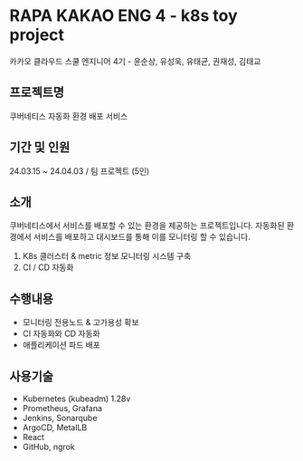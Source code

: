 # RAPA KAKAO ENG 4 - k8s toy project
카카오 클라우드 스쿨 엔지니어 4기 - 윤순상, 유성욱, 유태균, 권재성, 김태교

## 프로젝트명
쿠버네티스 자동화 환경 배포 서비스

## 기간 및 인원
24.03.15 ~ 24.04.03 / 팀 프로젝트 (5인)

## 소개
쿠버네티스에서 서비스를 배포할 수 있는 환경을 제공하는 프로젝트입니다. 자동화된 환경에서 서비스를 배포하고 대시보드를 통해 이를 모니터링 할 수 있습니다. 
1. K8s 클러스터 & metric 정보 모니터링 시스템 구축
2. CI / CD 자동화

## 수행내용
- 모니터링 전용노드 & 고가용성 확보
- CI 자동화와 CD 자동화
- 애플리케이션 파드 배포

## 사용기술
- Kubernetes (kubeadm) 1.28v
- Prometheus, Grafana
- Jenkins, Sonarqube
- ArgoCD, MetalLB
- React
- GitHub, ngrok
